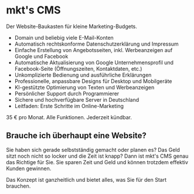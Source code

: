 # mkt's CMS

Der Website-Baukasten für kleine Marketing-Budgets.

- Domain und beliebig viele E-Mail-Konten
- Automatisch rechtskonforme Datenschutzerklärung und Impressum
- Einfache Erstellung von Angebotsseiten, inkl. Werbeanzeigen auf Google und Facebook
- Automatische Aktualisierung von Google Unternehmensprofil und Facebook-Seite (Öffnungszeiten, Kontaktdaten, etc.)
- Unkomplizierte Bedienung und ausführliche Erklärungen
- Professionelle, anpassbare Designs für Desktop und Mobilgeräte
- KI-gestützte Optimierung von Texten und Werbeanzeigen
- Persönlicher Support durch Programmierer
- Sichere und hochverfügbare Server in Deutschland
- Leitfaden: Erste Schritte im Online-Marketing

35 € pro Monat. Alle Funktionen. Jederzeit kündbar.

## Brauche ich überhaupt eine Website?

Sie haben sich gerade selbstständig gemacht oder planen es? Das Geld sitzt noch nicht so locker und die Zeit ist knapp? Dann ist mkt's CMS genau das Richtige für Sie. Sie sparen Zeit und Geld und können trotzdem effektiv Kunden gewinnen.

Das Konzept ist ganzheitlich und bietet alles, was Sie für den Start brauchen.